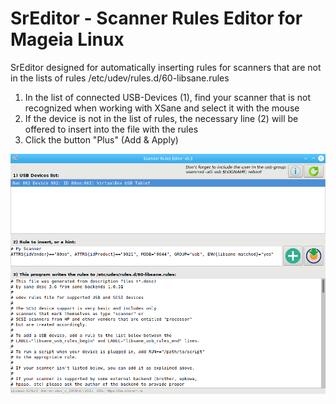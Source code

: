 # SrEditor - Scanner Rules Editor for Mageia Linux
SrEditor designed for automatically inserting rules for scanners that are not in the lists of rules /etc/udev/rules.d/60-libsane.rules

1. In the list of connected USB-Devices (1), find your scanner that is not recognized when working with XSane and select it with the mouse
2. If the device is not in the list of rules, the necessary line (2) will be offered to insert into the file with the rules
3. Click the button "Plus" (Add & Apply)

![](https://github.com/AKotov-dev/sreditor/blob/main/ScreenShot.png)

